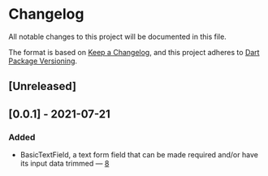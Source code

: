 # Changelog

All notable changes to this project will be documented in this file.

The format is based on [Keep a Changelog](https://keepachangelog.com/en/1.0.0/),
and this project adheres to [Dart Package Versioning](https://dart.dev/tools/pub/versioning).

## [Unreleased]

## [0.0.1] - 2021-07-21

### Added

- BasicTextField, a text form field that can be made required and/or have its
  input data trimmed — [8](https://github.com/dartoos-deve/well_formed/issues)
